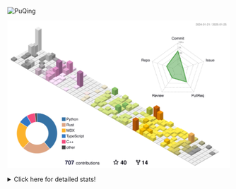 ![PuQing](https://user-images.githubusercontent.com/27223114/171565019-9a56fae6-b08b-421f-99db-7e830da42371.png)

![](./profile-3d-contrib/profile-season-animate.svg)

<details>
<summary>Click here for detailed stats!</summary>

<!--START_SECTION:waka-->
![Lines of code](https://img.shields.io/badge/From%20Hello%20World%20I%27ve%20Written-1.7%20million%20lines%20of%20code-blue)

**🐱 My GitHub Data** 

> 📦 416.8 kB Used in GitHub's Storage 
 > 
> 🏆 6 Contributions in the Year 2025
 > 
> 🚫 Not Opted to Hire
 > 
> 📜 37 Public Repositories 
 > 
> 🔑 33 Private Repositories 
 > 
**I'm an Early 🐤** 

```text
🌞 Morning                744 commits         ██░░░░░░░░░░░░░░░░░░░░░░░   08.35 % 
🌆 Daytime                3964 commits        ███████████░░░░░░░░░░░░░░   44.50 % 
🌃 Evening                2020 commits        ██████░░░░░░░░░░░░░░░░░░░   22.68 % 
🌙 Night                  2179 commits        ██████░░░░░░░░░░░░░░░░░░░   24.46 % 
```


📊 **This Week I Spent My Time On** 

```text
💬 Programming Languages: 
Other                    1 hr 59 mins        ████████░░░░░░░░░░░░░░░░░   31.12 % 
PPTMan                   1 hr 52 mins        ███████░░░░░░░░░░░░░░░░░░   29.31 % 
Music                    1 hr 18 mins        █████░░░░░░░░░░░░░░░░░░░░   20.54 % 
Reading Paper            40 mins             ███░░░░░░░░░░░░░░░░░░░░░░   10.52 % 
Communicating            23 mins             ██░░░░░░░░░░░░░░░░░░░░░░░   06.23 % 

🔥 Editors: 
MicrosoftPowerPoint      1 hr 52 mins        ███████░░░░░░░░░░░░░░░░░░   29.31 % 
Telegram                 1 hr 24 mins        █████░░░░░░░░░░░░░░░░░░░░   21.93 % 
NetEaseMusic             1 hr 18 mins        █████░░░░░░░░░░░░░░░░░░░░   20.54 % 
Zotero                   40 mins             ███░░░░░░░░░░░░░░░░░░░░░░   10.52 % 
微信读书                     35 mins             ██░░░░░░░░░░░░░░░░░░░░░░░   09.19 % 

💻 Operating System: 
Mac                      6 hrs 15 mins       ████████████████████████░   97.71 % 
WSL                      8 mins              █░░░░░░░░░░░░░░░░░░░░░░░░   02.29 % 
```


<!--END_SECTION:waka-->
</details>
